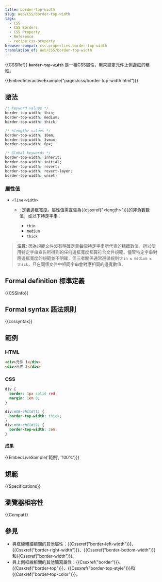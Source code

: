 ```yaml
---
title: border-top-width
slug: Web/CSS/border-top-width
tags:
  - CSS
  - CSS Borders
  - CSS Property
  - Reference
  - recipe:css-property
browser-compat: css.properties.border-top-width
translation_of: Web/CSS/border-top-width
---
```

{{CSSRef}}
**`border-top-width`** 是一種CSS屬性，用來設定元件上側[邊框](/zh-TW/docs/Web/CSS/border)的粗細。

{{EmbedInteractiveExample("pages/css/border-top-width.html")}}

## 語法

```css
/* Keyword values */
border-top-width: thin;
border-top-width: medium;
border-top-width: thick;

/* <length> values */
border-top-width: 10em;
border-top-width: 3vmax;
border-top-width: 6px;

/* Global keywords */
border-top-width: inherit;
border-top-width: initial;
border-top-width: revert;
border-top-width: revert-layer;
border-top-width: unset;
```

### 屬性值

- `<line-width>`

  - : 定義邊框寬度。屬性值需宣告為{{cssxref("&lt;length&gt;")}}的非負數數值，或以下特定字串：

    - `thin`
    - `medium`
    - `thick`

> **注意:** 因為規範文件沒有明確定義每個特定字串所代表的精確數值，所以使用特定字串宣告所得到的任何邊框寬度都算符合文件規範。儘管特定字串對應邊框寬度的規範並不明確，但三者關係通常遵循規則`thin ≤ medium ≤ thick`，且在同個文件中相同字串會對應相同的邊寬數值。

## Formal definition 標準定義

{{CSSInfo}}

## Formal syntax 語法規則

{{csssyntax}}

## 範例

### HTML

```html
<div>元件 1</div>
<div>元件 2</div>
```

### CSS

```css
div {
  border: 1px solid red;
  margin: 1em 0;
}

div:nth-child(1) {
  border-top-width: thick;
}
div:nth-child(2) {
  border-top-width: 2em;
}
```

#### 成果

{{EmbedLiveSample('範例', '100%')}}

## 規範

{{Specifications}}

## 瀏覽器相容性

{{Compat}}

## 參見

- 與框線粗細相關的其他屬性：{{Cssxref("border-left-width")}}、{{Cssxref("border-right-width")}}、{{Cssxref("border-bottom-width")}}和{{Cssxref("border-width")}}。
- 與上側框線相關的其他簡寫屬性：{{Cssxref("border")}}、{{Cssxref("border-top")}}、{{Cssxref("border-top-style")}}和{{Cssxref("border-top-color")}}。
